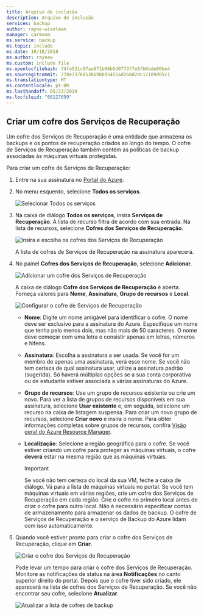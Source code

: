 ```yaml
---
title: Arquivo de inclusão
description: Arquivo de inclusão
services: backup
author: rayne-wiselman
manager: carmonm
ms.service: backup
ms.topic: include
ms.date: 10/18/2018
ms.author: raynew
ms.custom: include file
ms.openlocfilehash: 74fe531c07aa871b06b5d0773f7e8fb0ade80be4
ms.sourcegitcommit: 778e7376853b69bbd5455ad260d2dc17109d05c1
ms.translationtype: HT
ms.contentlocale: pt-BR
ms.lasthandoff: 05/23/2019
ms.locfileid: "66127699"
---
```

## <a name="create-a-recovery-services-vault"></a>Criar um cofre dos Serviços de Recuperação
Um cofre dos Serviços de Recuperação é uma entidade que armazena os backups e os pontos de recuperação criados ao longo do tempo. O cofre de Serviços de Recuperação também contém as políticas de backup associadas às máquinas virtuais protegidas.

Para criar um cofre de Serviços de Recuperação:

1. Entre na sua assinatura no [Portal do Azure](https://portal.azure.com/).

2. No menu esquerdo, selecione **Todos os serviços**.

    ![Selecionar Todos os serviços](./media/backup-create-rs-vault/click-all-services.png)

3. Na caixa de diálogo **Todos os serviços**, insira **Serviços de Recuperação**. A lista de recurso filtra de acordo com sua entrada. Na lista de recursos, selecione **Cofres dos Serviços de Recuperação**.

    ![Insira e escolha os cofres dos Serviços de Recuperação](./media/backup-create-rs-vault/all-services.png)

    A lista de cofres de Serviços de Recuperação na assinatura aparecerá.
    
4. No painel **Cofres dos Serviços de Recuperação**, selecione **Adicionar**.

    ![Adicionar um cofre dos Serviços de Recuperação](./media/backup-create-rs-vault/add-button-create-vault.png)

    A caixa de diálogo **Cofre dos Serviços de Recuperação** é aberta. Forneça valores para **Nome**, **Assinatura**, **Grupo de recursos** e **Local**.

    ![Configurar o cofre de Serviços de Recuperação](./media/backup-create-rs-vault/create-new-vault-dialog.png)

   - **Nome**: Digite um nome amigável para identificar o cofre. O nome deve ser exclusivo para a assinatura do Azure. Especifique um nome que tenha pelo menos dois, mas não mais de 50 caracteres. O nome deve começar com uma letra e consistir apenas em letras, números e hifens.
   - **Assinatura**: Escolha a assinatura a ser usada. Se você for um membro de apenas uma assinatura, verá esse nome. Se você não tem certeza de qual assinatura usar, utilize a assinatura padrão (sugerida). Só haverá múltiplas opções se a sua conta corporativa ou de estudante estiver associada a várias assinaturas do Azure.
   - **Grupo de recursos**: Use um grupo de recursos existente ou crie um novo. Para ver a lista de grupos de recursos disponíveis em sua assinatura, selecione **Usar existente** e, em seguida, selecione um recurso na caixa de listagem suspensa. Para criar um novo grupo de recursos, selecione **Criar novo** e insira o nome. Para obter informações completas sobre grupos de recursos, confira [Visão geral do Azure Resource Manager](../articles/azure-resource-manager/resource-group-overview.md).
   - **Localização**: Selecione a região geográfica para o cofre. Se você estiver criando um cofre para proteger as máquinas virtuais, o cofre **deverá** estar na mesma região que as máquinas virtuais.

      > [!IMPORTANT]
      > Se você não tem certeza do local da sua VM, feche a caixa de diálogo. Vá para a lista de máquinas virtuais no portal. Se você tem máquinas virtuais em várias regiões, crie um cofre dos Serviços de Recuperação em cada região. Crie o cofre no primeiro local antes de criar o cofre para outro local. Não é necessário especificar contas de armazenamento para armazenar os dados de backup. O cofre de Serviços de Recuperação e o serviço de Backup do Azure lidam com isso automaticamente.
      >
      >

5. Quando você estiver pronto para criar o cofre dos Serviços de Recuperação, clique em **Criar**.

    ![Criar o cofre dos Serviços de Recuperação](./media/backup-create-rs-vault/click-create-button.png)

    Pode levar um tempo para criar o cofre dos Serviços de Recuperação. Monitore as notificações de status na área **Notificações** no canto superior direito do portal. Depois que o cofre tiver sido criado, ele aparecerá na lista de cofres dos Serviços de Recuperação. Se você não encontrar seu cofre, selecione **Atualizar**.

     ![Atualizar a lista de cofres de backup](./media/backup-create-rs-vault/refresh-button.png)
